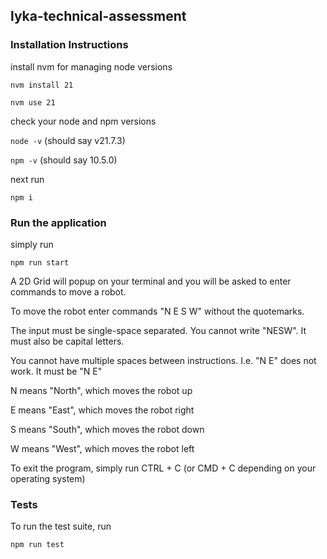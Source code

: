 ## lyka-technical-assessment


### Installation Instructions

install nvm for managing node versions

`nvm install 21`

`nvm use 21`

check your node and npm versions

`node -v` (should say v21.7.3)

`npm -v` (should say 10.5.0)

next run 

`npm i`

### Run the application

simply run

`npm run start`

A 2D Grid will popup on your terminal and you will be asked to enter commands to move a robot.

To move the robot enter commands "N E S W" without the quotemarks. 

The input must be single-space separated. You cannot write "NESW". It must also be capital letters.

You cannot have multiple spaces between instructions. I.e. "N    E" does not work. It must be "N E"

N means "North", which moves the robot up

E means "East", which moves the robot right

S means "South", which moves the robot down

W means "West", which moves the robot left


To exit the program, simply run CTRL + C (or CMD + C depending on your operating system)

### Tests

To run the test suite, run

`npm run test`